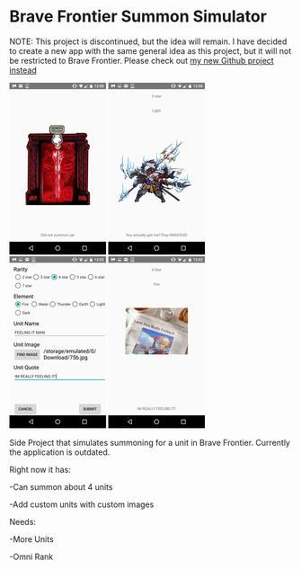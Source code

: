 # Brave Frontier Summon Simulator
NOTE: This project is discontinued, but the idea will remain. I have decided to create a new app with the same general idea as this project, but it will not be restricted to Brave Frontier. Please check out [my new Github project instead](https://github.com/RyanYi1/WhyNot)

![Gate Image](images/Gate_Image.png) ![Summon Unit](images/Summon_Unit_Image.png) ![Creating a Unit](images/Create_Custom_Unit_Image.png) ![Summoning Custom Unit](images/Sumon_Custom_Unit_Image.png)

Side Project that simulates summoning for a unit in Brave Frontier. Currently the application is outdated.

Right now it has:

-Can summon about 4 units

-Add custom units with custom images

Needs:

-More Units

-Omni Rank
